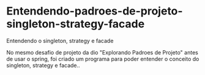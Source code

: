 # Entendendo-padroes-de-projeto-singleton-strategy-facade
Entendendo o singleton, strategy e facade 

No mesmo desafio de projeto da dio "Explorando Padroes de Projeto" antes de usar o spring, foi criado um programa 
para poder entender o conceito do singleton, strategy e facade..
